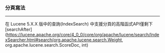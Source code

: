 
### 分頁寫法
***

在 Lucene 5.X.X 版中的查詢(IndexSearch) 中支援分頁的高階函式API僅剩下 [searchAfter](https://lucene.apache.org/core/4_0_0/core/org/apache/lucene/search/IndexSearcher.html#search(org.apache.lucene.search.Weight, org.apache.lucene.search.ScoreDoc, int)
